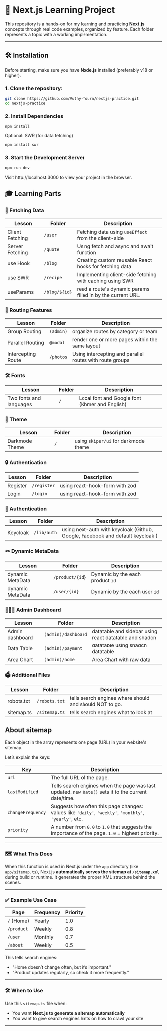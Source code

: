 
# 🚀 Next.js Learning Project

This repository is a hands-on for my learning and practicing **Next.js** concepts through real code examples, organized by feature. Each folder represents a topic with a working implementation.

---

## 🛠️ Installation

Before starting, make sure you have **Node.js** installed (preferably v18 or higher).

### 1. Clone the repository:

```bash
git clone https://github.com/Vuthy-Tourn/nextjs-practice.git
cd nextjs-practice
```
### 2. Install Dependencies
```bash
npm install
```
Optional: SWR (for data fetching)
```bash
npm install swr
```

### 3. Start the Development Server
```bash
npm run dev
```
Visit http://localhost:3000 to view your project in the browser.

## 🎓 Learning Parts
### 📡 Fetching Data
| Lesson          | Folder    | Description                                                    |
| --------------- | --------- | -------------------------------------------------------------- |
| Client Fetching | `/user`    | Fetching data using `useEffect` from the client-side           |
| Server Fetching | `/quote` | Using fetch and async and await function|
| use Hook        | `/blog`    | Creating custom reusable React hooks for fetching data         |
| use SWR         | `/recipe`  | Implementing client-side fetching with caching using SWR       |
| useParams         | `/blog/${id}`  | read a route's dynamic params filled in by the current URL. |

### 🧭 Routing Features
| Lesson             | Folder   | Description                                              |
| ------------------ | -------- | -------------------------------------------------------- |
| Group Routing      | `(admin)` | organize routes by category or team                     |
| Parallel Routing   | `@modal` | render one or more pages within the same layout          |
| Intercepting Route | `/photos` | Using intercepting and parallel routes with route groups |


### 🛠️ Fonts
| Lesson             | Folder   | Description                                              |
| ------------------ | -------- | -------------------------------------------------------- |
| Two fonts and languages| `/`      | Local font and Google font (Khmer and English)       |

### 🌙 Theme
| Lesson             | Folder   | Description                                              |
| ------------------ | -------- | -------------------------------------------------------- |
| Darkmode Theme     | `/`      | using `skiper/ui` for darkmode theme                     |

### 🔒 Authentication
| Lesson             | Folder   | Description                                              |
| ------------------ | -------- | -------------------------------------------------------- |
| Register       | `/register`      | using react-hook-form with zod                       |
| Login       | `/login`      | using react-hook-form with zod                             |

### 🔐 Authentication
| Lesson             | Folder   | Description                                              |
| ------------------ | -------- | -------------------------------------------------------- |
| Keycloak       | `/lib/auth`  | using next-auth with keycloak (Github, Google, Facebook and default keycloak ) |

### 🪢 Dynamic MetaData
| Lesson             | Folder   | Description                                              |
| ------------------ | -------- | -------------------------------------------------------- |
| dynamic MetaData   | `/product/{id}`| Dynamic by the each product `id`                   |
| dynamic MetaData   | `/user/{id}`| Dynamic by the each user `id`                   |

### 🧑🏻‍💼 Admin Dashboard
| Lesson             | Folder   | Description                                              |
| ------------------ | -------- | -------------------------------------------------------- |
| Admin dashboard    | `(admin)/dashboard`| datatable and sidebar using react datatable and shadcn   |
| Data Table    | `(admin)/payment`| datatable using shadcn datatable                 |
| Area Chart         | `(admin)/home`| Area Chart with raw data                            |

### 🗳️ Additional Files
| Lesson             | Folder   | Description                                              |
| ------------------ | -------- | -------------------------------------------------------- |
| robots.txt   | `/robots.txt`| tells search engines where should and should NOT to go.    |
| sitemap.ts   | `/sitemap.ts`| tells search engines what to look at                   |

## About sitemap

Each object in the array represents one page (URL) in your website's sitemap.

Let’s explain the keys:

| Key              | Description |
|------------------|-------------|
| `url`            | The full URL of the page. |
| `lastModified`   | Tells search engines when the page was last updated. `new Date()` sets it to the current date/time. |
| `changeFrequency`| Suggests how often this page changes: values like `'daily'`, `'weekly'`, `'monthly'`, `'yearly'`, etc. |
| `priority`       | A number from `0.0` to `1.0` that suggests the importance of the page. `1.0` = highest priority. |

---

### 🗺️ What This Does

When this function is used in Next.js under the `app` directory (like `app/sitemap.ts`), Next.js **automatically serves the sitemap at `/sitemap.xml`** during build or runtime. It generates the proper XML structure behind the scenes.

---

### ✅ Example Use Case

| Page            | Frequency | Priority |
|-----------------|-----------|----------|
| `/` (Home)      | Yearly    | 1.0      |
| `/product`        | Weekly   | 0.8      |
| `/user`         | Monthly    | 0.7      |
| `/about`         | Weekly    | 0.5      |

This tells search engines:
- "Home doesn’t change often, but it’s important."
- "Product updates regularly, so check it more frequently."

---

### 🛠️ When to Use

Use this `sitemap.ts` file when:
- You want **Next.js to generate a sitemap automatically**
- You want to give search engines hints on how to crawl your site

---
